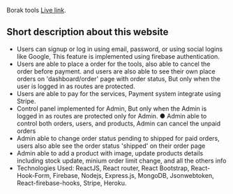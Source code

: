 Borak tools [Live link](https://borak-tools.web.app/).

## Short description about this website


*  Users can signup or log in using email, password, or using social logins like Google, This feature is implemented using firebase authentication. 
* Users are able to place a order for the tools, also able to cancel the order before payment. and users are also able to see their own place orders on 'dashboard/order' page with order status, But only when the user is logged in as routes are protected.
* Users are able to pay for the services, Payment system integrate using Stripe.  
*  Control panel implemented for Admin, But only when the Admin is logged in as routes are protected only for Admin. ● Admin able to control both orders, users, and products, Admin can cancel the unpaid orders
*  Admin able to change order status pending to shipped for paid orders, users also able see the order status 'shipped' on their order page
* Admin able to add a product with image, update products details including stock update, minium order limit change, and all the others info
* Technologies Used: ReactJS, React router, React Bootstrap, React-Hook-Form, Firebase, Nodejs, Express.js, MongoDB, Jsonwebtoken, React-firebase-hooks, Stripe, Heroku.
